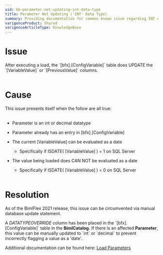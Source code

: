 ```yaml
---
uid: kb-parameter-not-updating-int-data-type
title: Parameter Not Updating ('INT' Data Type)
summary: Providing documentation for common known issue regarding INT data type failure
varigenceProduct: Shared
varigenceArticleType: KnowledgeBase
---
```

# Issue 

After executing a load, the \`\[bfx\].\[ConfigVariable\]\` table does UPDATE the \`\[VariableValue\]\` or \`\[PreviousValue\]\` columns.  
 

# Cause

This issue presents itself when the follow are all true:  
 

*   Parameter is an int or decimal datatype
    
*   Parameter already has an entry in \[bfx\].\[ConfigVariable\]
    
*   The current \[VariableValue\] can be evaluated as a date
    
    *   Specifically if ISDATE( \[VariableValue\] ) = 1 on SQL Server
        
*   The value being loaded does CAN NOT be evaluated as a date
    
    *   Specifically if ISDATE( \[VariableValue\] ) = 0 on SQL Server  
         
        

# Resolution

As of the BimlFlex 2021 release, this issue can be circumvented via manual database update statement.    
  
A _DATATYPEOVERRIDE_ column has been placed in the \`\[bfx\].\[ConfigVariable\]\` table in the **BimlCatalog.** If there is an affected **Parameter**, this value can be manually updated to \`int\` or \`decimal\` to prevent incorrectly flagging a value as a 'date'.  
  
Additional documentation can be found here: [Load Parameters](xref:bimlflex-concepts-metadata-parameters)